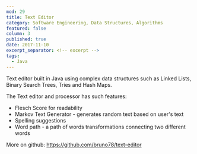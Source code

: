 ```yaml
---
mod: 29
title: Text Editor
category: Software Engineering, Data Structures, Algorithms
featured: false
column: 3
published: true
date: 2017-11-10
excerpt_separator: <!-- excerpt -->
tags:
  - Java
---
```

Text editor built in Java using complex data structures such as Linked Lists, Binary Search Trees, Tries and Hash Maps.
<!-- excerpt -->
The Text editor and processor has such features:

* Flesch Score for readability
* Markov Text Generator - generates random text based on user's text
* Spelling suggestions
* Word path - a path of words transformations connecting two different words

More on github: https://github.com/bruno78/text-editor
